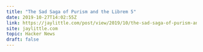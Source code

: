 ```yaml
---
title: "The Sad Saga of Purism and the Librem 5"
date: 2019-10-27T14:02:55Z
link: https://jaylittle.com/post/view/2019/10/the-sad-saga-of-purism-and-the-librem-5-part-1?utm_medium=RSS&utm_source=hune
site: jaylittle.com
topic: Hacker News
draft: false
---
```


